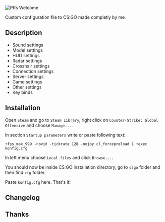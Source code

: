 ![PRs Welcome](https://img.shields.io/badge/license-free-blue)

Custom configuration file to CS:GO made completly by me.

## Description
* Sound settings
* Model settings
* HUD settings
* Radar settings
* Crosshair settings
* Connection settings
* Server settings
* Game settings
* Other settings
* Key binds

## Installation

Open `Steam` and go to `Steam Library`, right click on `Counter-Strike: Global Offensive` and choose `Manage...`.

In section `Startup parameters` write or paste following text:

`+fps_max 999 -novid -tickrate 128 -nojoy cl_forcepreload 1 +exec konfig.cfg`

In left menu choose `Local files` and click `Browse...`.

You should now be inside CS:GO installation directory, go to `csgo` folder and then find `cfg` folder.

Paste `konfig.cfg` here. That's it!

## Changelog

## Thanks
